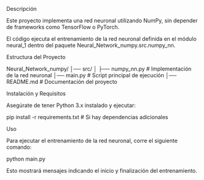 Descripción

Este proyecto implementa una red neuronal utilizando NumPy, sin depender de frameworks como TensorFlow o PyTorch.

El código ejecuta el entrenamiento de la red neuronal definida en el módulo neural_1 dentro del paquete Neural_Network_numpy.src.numpy_nn.

Estructura del Proyecto

Neural_Network_numpy/
│── src/
│   ├── numpy_nn.py  # Implementación de la red neuronal
│── main.py           # Script principal de ejecución
│── README.md         # Documentación del proyecto

Instalación y Requisitos

Asegúrate de tener Python 3.x instalado y ejecutar:

pip install -r requirements.txt  # Si hay dependencias adicionales

Uso

Para ejecutar el entrenamiento de la red neuronal, corre el siguiente comando:

python main.py

Esto mostrará mensajes indicando el inicio y finalización del entrenamiento.

